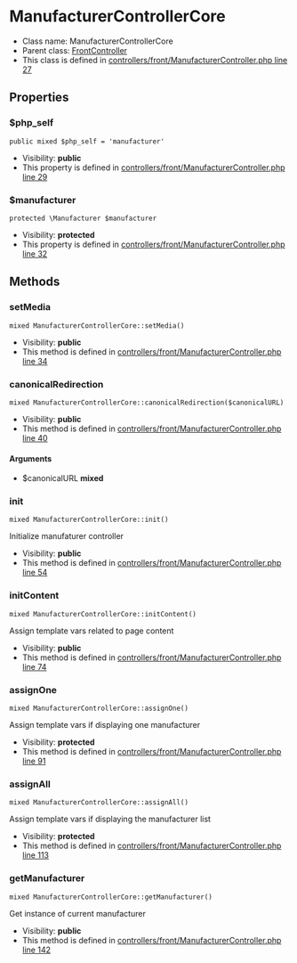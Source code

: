 ManufacturerControllerCore
===============






* Class name: ManufacturerControllerCore
* Parent class: [FrontController](FrontControllerCore)
* This class is defined in [controllers/front/ManufacturerController.php line 27](https://github.com/PrestaShop/PrestaShop/blob/1.6.1.1/controllers/front/ManufacturerController.php#L27)





Properties
----------


### $php_self

    public mixed $php_self = 'manufacturer'





* Visibility: **public**
* This property is defined in [controllers/front/ManufacturerController.php line 29](https://github.com/PrestaShop/PrestaShop/blob/1.6.1.1/controllers/front/ManufacturerController.php#29)


### $manufacturer

    protected \Manufacturer $manufacturer





* Visibility: **protected**
* This property is defined in [controllers/front/ManufacturerController.php line 32](https://github.com/PrestaShop/PrestaShop/blob/1.6.1.1/controllers/front/ManufacturerController.php#32)


Methods
-------


### setMedia

    mixed ManufacturerControllerCore::setMedia()





* Visibility: **public**
* This method is defined in [controllers/front/ManufacturerController.php line 34](https://github.com/PrestaShop/PrestaShop/blob/1.6.1.1/controllers/front/ManufacturerController.php#34)




### canonicalRedirection

    mixed ManufacturerControllerCore::canonicalRedirection($canonicalURL)





* Visibility: **public**
* This method is defined in [controllers/front/ManufacturerController.php line 40](https://github.com/PrestaShop/PrestaShop/blob/1.6.1.1/controllers/front/ManufacturerController.php#40)


#### Arguments
* $canonicalURL **mixed**



### init

    mixed ManufacturerControllerCore::init()

Initialize manufaturer controller



* Visibility: **public**
* This method is defined in [controllers/front/ManufacturerController.php line 54](https://github.com/PrestaShop/PrestaShop/blob/1.6.1.1/controllers/front/ManufacturerController.php#54)




### initContent

    mixed ManufacturerControllerCore::initContent()

Assign template vars related to page content



* Visibility: **public**
* This method is defined in [controllers/front/ManufacturerController.php line 74](https://github.com/PrestaShop/PrestaShop/blob/1.6.1.1/controllers/front/ManufacturerController.php#74)




### assignOne

    mixed ManufacturerControllerCore::assignOne()

Assign template vars if displaying one manufacturer



* Visibility: **protected**
* This method is defined in [controllers/front/ManufacturerController.php line 91](https://github.com/PrestaShop/PrestaShop/blob/1.6.1.1/controllers/front/ManufacturerController.php#91)




### assignAll

    mixed ManufacturerControllerCore::assignAll()

Assign template vars if displaying the manufacturer list



* Visibility: **protected**
* This method is defined in [controllers/front/ManufacturerController.php line 113](https://github.com/PrestaShop/PrestaShop/blob/1.6.1.1/controllers/front/ManufacturerController.php#113)




### getManufacturer

    mixed ManufacturerControllerCore::getManufacturer()

Get instance of current manufacturer



* Visibility: **public**
* This method is defined in [controllers/front/ManufacturerController.php line 142](https://github.com/PrestaShop/PrestaShop/blob/1.6.1.1/controllers/front/ManufacturerController.php#142)



